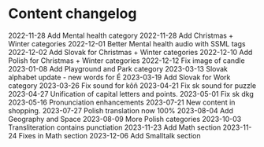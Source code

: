 # Content changelog

2022-11-28	Add Mental health category
2022-11-28	Add Christmas + Winter categories
2022-12-01  Better Mental health audio with SSML tags
2022-12-02	Add Slovak for Christmas + Winter categories
2022-12-10	Add Polish for Christmas + Winter categories
2022-12-12	Fix image of candle
2023-01-08	Add Playground and Park category
2023-03-13	Slovak alphabet update - new words for É
2023-03-19	Add Slovak for Work category
2023-03-26	Fix sound for kôň
2023-04-21	Fix sk sound for puzzle
2023-04-27  Unification of capital letters and points.
2023-05-01	Fix sk dkg
2023-05-16	Pronunciation enhancements
2023-07-21	New content in shopping.
2023-07-27	Polish translation now 100%
2023-08-04	Add Geography and Space
2023-08-09	More Polish categories
2023-10-03	Transliteration contains punctiation
2023-11-23	Add Math section
2023-11-24	Fixes in Math section
2023-12-06	Add Smalltalk section


